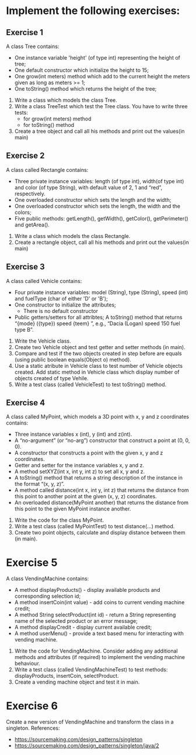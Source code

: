 # Implement the following exercises:

## Exercise 1

A class Tree contains:
- One instance variable 'height' (of type int) representing the height of tree;
- One default constructor which initialize the height to 15;
- One grow(int meters) method which add to the current height the meters given as long as meters >= 1;
- One toString() method which returns the height of the tree;
   
1. Write a class which models the class Tree. 
2. Write a class TreeTest which test the Tree class. You have to write three tests:
    * for grow(int meters) method
    * for toString() method
3. Create a tree object and call all his methods and print out the values(in main)

## Exercise 2

A class called Rectangle contains:
- Three private instance variables: length (of type int), width(of type int) and color (of type String), with default value of 2, 1 and “red”, respectively.
- One overloaded constructor which sets the length and the width;
- One overloaded constructor which sets the length, the width and the colors;
- Five public methods: getLength(), getWidth(), getColor(), getPerimeter() and getArea().

1. Write a class which models the class Rectangle.
2. Create a rectangle object, call all his methods and print out the values(in main)


## Exercise 3 

A class called Vehicle contains:
- Four private instance variables: model (String), type (String), speed (int) and fuelType (char of either 'D' or 'B');
- One constructor to initialize the attributes;
    * There is no default constructor
- Public getters/setters for all attribtes; 
  A toString() method that returns “{mode} ({type}) speed {teem} ”, e.g., “Dacia (Logan) speed 150 fuel type B”.

1. Write the Vehicle class.
2. Create two Vehicle object and test getter and setter methods (in main).
3. Compare and test if the two objects created in step before are equals (using public boolean equals(Object o) method).
4. Use a static atribute in Vehicle class to test number of Vehicle objects created. Add static method in Vehicle class which display number of objects created of type Vehile.
5. Write a test class (called VehicleTest) to test toString() method.

## Exercise 4

A class called MyPoint, which models a 3D point with x, y and z coordinates contains:
- Three instance variables x (int), y (int) and z(int).
- A “no-argument” (or “no-arg”) constructor that construct a point at (0, 0, 0).
- A constructor that constructs a point with the given x, y and z coordinates.
- Getter and setter for the instance variables x, y and z.
- A method setXYZ(int x, int y, int z) to set all  x, y and z.
- A toString() method that returns a string description of the instance in the format “(x, y, z)”.
- A method called distance(int x, int y, int z) that returns the distance from this point to another point at the given (x, y, z) coordinates.
- An overloaded distance(MyPoint another) that returns the distance from this point to the given MyPoint instance another.

1. Write the code for the class MyPoint.
2. Write a test class (called MyPointTest) to test distance(...) method.
3. Create two point objects, calculate and display distance between them (in main). 

# Exercise 5 

A class VendingMachine contains:
- A method displayProducts() - display available products and corresponding selection id; 
- A method insertCoin(int value) - add coins to current vending machine credit;
- A method String selectProduct(int id) - return a String representing name of the selected product or an error message; 
- A method displayCredit - display current available credit; 
- A method userMenu() - provide a text based menu for interacting with vending machine. 

1. Write the code for VendingMachine. Consider adding any additional methods and attributes (if required) to implement the vending machine behaviour.
2. Write a test class (called VendingMachineTest) to test methods: displayProducts, insertCoin, selectProduct.
3. Create a vending machine object and test it in main.

# Exercise 6 

Create a new version of VendingMachine and transform the class in a singleton. References:
- https://sourcemaking.com/design_patterns/singleton 
- https://sourcemaking.com/design_patterns/singleton/java/2 
